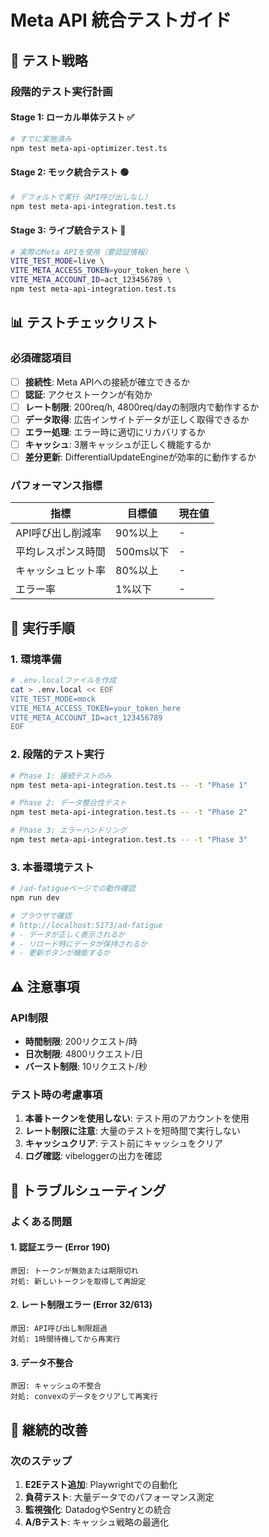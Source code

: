 # Meta API 統合テストガイド

## 🎯 テスト戦略

### 段階的テスト実行計画

#### **Stage 1: ローカル単体テスト** ✅
```bash
# すでに実施済み
npm test meta-api-optimizer.test.ts
```

#### **Stage 2: モック統合テスト** 🟢
```bash
# デフォルトで実行（API呼び出しなし）
npm test meta-api-integration.test.ts
```

#### **Stage 3: ライブ統合テスト** 🔴
```bash
# 実際のMeta APIを使用（要認証情報）
VITE_TEST_MODE=live \
VITE_META_ACCESS_TOKEN=your_token_here \
VITE_META_ACCOUNT_ID=act_123456789 \
npm test meta-api-integration.test.ts
```

## 📊 テストチェックリスト

### 必須確認項目

- [ ] **接続性**: Meta APIへの接続が確立できるか
- [ ] **認証**: アクセストークンが有効か
- [ ] **レート制限**: 200req/h, 4800req/dayの制限内で動作するか
- [ ] **データ取得**: 広告インサイトデータが正しく取得できるか
- [ ] **エラー処理**: エラー時に適切にリカバリするか
- [ ] **キャッシュ**: 3層キャッシュが正しく機能するか
- [ ] **差分更新**: DifferentialUpdateEngineが効率的に動作するか

### パフォーマンス指標

| 指標 | 目標値 | 現在値 |
|------|--------|--------|
| API呼び出し削減率 | 90%以上 | - |
| 平均レスポンス時間 | 500ms以下 | - |
| キャッシュヒット率 | 80%以上 | - |
| エラー率 | 1%以下 | - |

## 🚀 実行手順

### 1. 環境準備

```bash
# .env.localファイルを作成
cat > .env.local << EOF
VITE_TEST_MODE=mock
VITE_META_ACCESS_TOKEN=your_token_here
VITE_META_ACCOUNT_ID=act_123456789
EOF
```

### 2. 段階的テスト実行

```bash
# Phase 1: 接続テストのみ
npm test meta-api-integration.test.ts -- -t "Phase 1"

# Phase 2: データ整合性テスト
npm test meta-api-integration.test.ts -- -t "Phase 2"

# Phase 3: エラーハンドリング
npm test meta-api-integration.test.ts -- -t "Phase 3"
```

### 3. 本番環境テスト

```bash
# /ad-fatigueページでの動作確認
npm run dev

# ブラウザで確認
# http://localhost:5173/ad-fatigue
# - データが正しく表示されるか
# - リロード時にデータが保持されるか
# - 更新ボタンが機能するか
```

## ⚠️ 注意事項

### API制限
- **時間制限**: 200リクエスト/時
- **日次制限**: 4800リクエスト/日
- **バースト制限**: 10リクエスト/秒

### テスト時の考慮事項
1. **本番トークンを使用しない**: テスト用のアカウントを使用
2. **レート制限に注意**: 大量のテストを短時間で実行しない
3. **キャッシュクリア**: テスト前にキャッシュをクリア
4. **ログ確認**: vibeloggerの出力を確認

## 📝 トラブルシューティング

### よくある問題

#### 1. 認証エラー (Error 190)
```
原因: トークンが無効または期限切れ
対処: 新しいトークンを取得して再設定
```

#### 2. レート制限エラー (Error 32/613)
```
原因: API呼び出し制限超過
対処: 1時間待機してから再実行
```

#### 3. データ不整合
```
原因: キャッシュの不整合
対処: convexのデータをクリアして再実行
```

## 🔄 継続的改善

### 次のステップ
1. **E2Eテスト追加**: Playwrightでの自動化
2. **負荷テスト**: 大量データでのパフォーマンス測定
3. **監視強化**: DatadogやSentryとの統合
4. **A/Bテスト**: キャッシュ戦略の最適化